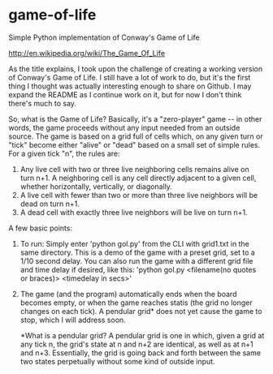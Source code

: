 game-of-life
============

Simple Python implementation of Conway's Game of Life

http://en.wikipedia.org/wiki/The_Game_Of_Life

As the title explains, I took upon the challenge of creating a working version of Conway's Game of Life.  I still
have a lot of work to do, but it's the first thing I thought was actually interesting enough to share on Github.
I may expand the README as I continue work on it, but for now I don't think there's much to say.

So, what is the Game of Life?  Basically, it's a "zero-player" game -- in other words, the game proceeds without
any input needed from an outside source.  The game is based on a grid full of cells which, on any given turn or
"tick" become either "alive" or "dead" based on a small set of simple rules.  For a given tick "n", the rules
are:

1. Any live cell with two or three live neighboring cells remains alive on turn n+1.  A neighboring cell is any
cell directly adjacent to a given cell, whether horizontally, vertically, or diagonally.
2. A live cell with fewer than two or more than three live neighbors will be dead on turn n+1.
3. A dead cell with exactly three live neighbors will be live on turn n+1.

A few basic points:
  1. To run: Simply enter 'python gol.py' from the CLI with grid1.txt in the same directory.  This is a demo
     of the game with a preset grid, set to a 1/10 second delay.
     You can also run the game with a different grid file and time delay if desired, like this: 
        'python gol.py \<filename(no quotes or braces)\> \<timedelay in secs\>'
  2. The game (and the program) automatically ends when the board becomes empty, or when the game reaches statis
     (the grid no longer changes on each tick).  A pendular grid* does not yet cause the game to stop, which I will         address soon.
     
     *What is a pendular grid?
      A pendular grid is one in which, given a grid at any tick n, the grid's state at n and n+2 are identical, 
      as well as at n+1 and n+3.  Essentially, the grid is going back and forth between the same two states
      perpetually without some kind of outside input.
